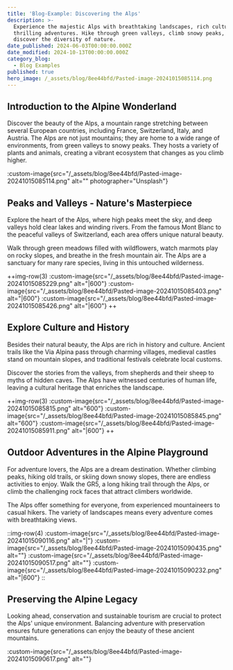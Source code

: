 ```yaml
---
title: 'Blog-Example: Discovering the Alps'
description: >-
  Experience the majestic Alps with breathtaking landscapes, rich culture, and
  thrilling adventures. Hike through green valleys, climb snowy peaks, and
  discover the diversity of nature.
date_published: 2024-06-03T00:00:00.000Z
date_modified: 2024-10-13T00:00:00.000Z
category_blog:
  - Blog Examples
published: true
hero_image: /_assets/blog/8ee44bfd/Pasted-image-20241015085114.png
---
```


## Introduction to the Alpine Wonderland
Discover the beauty of the Alps, a mountain range stretching between several European countries, including France, Switzerland, Italy, and Austria. The Alps are not just mountains; they are home to a wide range of environments, from green valleys to snowy peaks. They hosts a variety of plants and animals, creating a vibrant ecosystem that changes as you climb higher.

:custom-image{src="/_assets/blog/8ee44bfd/Pasted-image-20241015085114.png" alt="" photographer="Unsplash"}

## Peaks and Valleys - Nature's Masterpiece
Explore the heart of the Alps, where high peaks meet the sky, and deep valleys hold clear lakes and winding rivers. From the famous Mont Blanc to the peaceful valleys of Switzerland, each area offers unique natural beauty.

Walk through green meadows filled with wildflowers, watch marmots play on rocky slopes, and breathe in the fresh mountain air. The Alps are a sanctuary for many rare species, living in this untouched wilderness.

++img-row(3)
:custom-image{src="/_assets/blog/8ee44bfd/Pasted-image-20241015085229.png" alt="|600"}
:custom-image{src="/_assets/blog/8ee44bfd/Pasted-image-20241015085403.png" alt="|600"}
:custom-image{src="/_assets/blog/8ee44bfd/Pasted-image-20241015085426.png" alt="|600"}
++

## Explore Culture and History
Besides their natural beauty, the Alps are rich in history and culture. Ancient trails like the Via Alpina pass through charming villages, medieval castles stand on mountain slopes, and traditional festivals celebrate local customs.

Discover the stories from the valleys, from shepherds and their sheep to myths of hidden caves. The Alps have witnessed centuries of human life, leaving a cultural heritage that enriches the landscape.

++img-row(3)
:custom-image{src="/_assets/blog/8ee44bfd/Pasted-image-20241015085815.png" alt="600"}
:custom-image{src="/_assets/blog/8ee44bfd/Pasted-image-20241015085845.png" alt="600"}
:custom-image{src="/_assets/blog/8ee44bfd/Pasted-image-20241015085911.png" alt="|600"}
++

## Outdoor Adventures in the Alpine Playground
For adventure lovers, the Alps are a dream destination. Whether climbing peaks, hiking old trails, or skiing down snowy slopes, there are endless activities to enjoy. Walk the GR5, a long hiking trail through the Alps, or climb the challenging rock faces that attract climbers worldwide.

The Alps offer something for everyone, from experienced mountaineers to casual hikers. The variety of landscapes means every adventure comes with breathtaking views.

::img-row(4)
:custom-image{src="/_assets/blog/8ee44bfd/Pasted-image-20241015090116.png" alt="|"}
:custom-image{src="/_assets/blog/8ee44bfd/Pasted-image-20241015090435.png" alt=""}
:custom-image{src="/_assets/blog/8ee44bfd/Pasted-image-20241015090517.png" alt=""}
:custom-image{src="/_assets/blog/8ee44bfd/Pasted-image-20241015090232.png" alt="|600"}
::



## Preserving the Alpine Legacy
Looking ahead, conservation and sustainable tourism are crucial to protect the Alps' unique environment. Balancing adventure with preservation ensures future generations can enjoy the beauty of these ancient mountains.

:custom-image{src="/_assets/blog/8ee44bfd/Pasted-image-20241015090617.png" alt=""}



